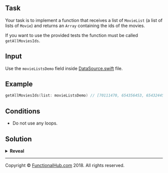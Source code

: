 ## Task

Your task is to implement a function that receives a list of `MovieList` (a list of lists of `Movie`) and returns an `Array` containing the ids of the movies.

If you want to use the provided tests the function must be called `getAllMoviesIds`.

## Input

Use the `movieListsDemo` field inside [DataSource.swift](https://github.com/FunctionalSwift/katas/Sources/katas/functional/transforms/DataSource.swift) file.

## Example

```swift
getAllMoviesIds(list: movieListsDemo) // [70111470, 654356453, 65432445, 675465]
```

## Conditions

* Do not use any loops.

## Solution

<details><summary><strong>Reveal</strong></summary><p>

---
```swift
func getAllMoviesIds(list: [MovieList]) -> [Int] {
	return list.flatMap { $0.movies }.map { $0.id }
}
```

</p></details>

---

Copyright © [FunctionalHub.com](http://functionalhub.com) 2018. All rights reserved.